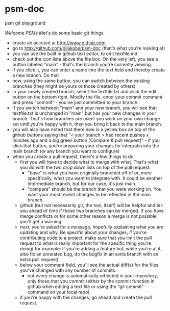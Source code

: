 # psm-doc
psm git playground


*Welcome PSMs*
#let's do some basic git things

- create an account at http://www.github.com
- go to http://github.com/pljakobs/psm-doc (that's what you're looking at)
- you can use the built in github text editor, to edit textfile.md
- check out the icon liste above the file box. On the very left, you see a button labeled "main" - that's the branch you're currently viewing.
- if you click it, you can enter a name into the text field and thereby create a new branch. Do that
- now, using the same button, you can switch between the existing branches (they might be yours or those created by others)
- in your newly created branch, select the textfile.txt and click the edit button on the bottom right. Modify the file, enter your commit comment and press "commit" - you've just committed to your branch.
- if you switch between "main" and your new branch, you will see that textfile.txt is unchanged in "main" but has your new changes in your branch. That's how branches are used: you work on your own change set until you're happy with it, then you bring it back to the main branch. 
- you will also have noted that there now is a yellow box on top of the github buttons saying that "< your branch > had recent pushes x minutes ago and a big green button [Compare & pull request]" - if you click that button, you're preparing your changes for integratin into the main branch (or any branch you want to configure)
- when you create a pull request, there's a few things to do:
	- first you will have to decide what to merge with what. That's what you do with the two drop down lists on top of the pull request.
		- "base" is what you have originally branched off of or, more specifically, what you want to integrate with. It could be another intermediate branch, but for our case, it's just main.
		- "compare" should be the branch that you were working on. You want your most recent changes to be reflected in the main branch.
	- github (but not necessarily git, the tool, itself) will be helpful and tell you ahead of time if those two branches can be merged. If you have merge conflicts or for some other reason a merge is not possible, you'll get a warning
	-  next, you're asked for a message, hopefully explaining what you are updating and why. Be specific about your changes, if you're contributing code to a project, make sure that you limit the pull request to what is really important for the specific thing you're doing( for example: if you're adding a feature but, while you're at it, also fix an unrelated bug, do the bugfix in an extra branch with an extra pull request)
	- below your comment field, you'll see the actual diff(s) for the files you've changed with any number of commits. 
		- not every change is automatically reflected in your repository, only those that you commit (either by the commit function in github when editing a text file or using the "git commit" command on your local repo)
	- if you're happy with the changes, go ahead and create the pull request.

